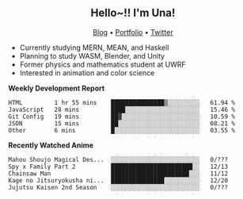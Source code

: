 <h2 align="center">
  Hello~!! I'm Una!
</h2>

<p align="center">
  <a href="https://anarchy.website/">Blog</a> &bull;
  <a href="https://una-ada.github.io/">Portfolio</a> &bull;
  <a href="https://twitter.com/xn__z7x">Twitter</a>
</p>

- Currently studying MERN, MEAN, and Haskell
- Planning to study WASM, Blender, and Unity
- Former physics and mathematics student at UWRF
- Interested in animation and color science

**Weekly Development Report**

<!--START_SECTION:waka-->

```text
HTML         1 hr 55 mins    ███████████████▒░░░░░░░░░   61.94 %
JavaScript   28 mins         ████░░░░░░░░░░░░░░░░░░░░░   15.46 %
Git Config   19 mins         ██▓░░░░░░░░░░░░░░░░░░░░░░   10.59 %
JSON         15 mins         ██░░░░░░░░░░░░░░░░░░░░░░░   08.21 %
Other        6 mins          █░░░░░░░░░░░░░░░░░░░░░░░░   03.55 %
```

<!--END_SECTION:waka-->

**Recently Watched Anime**

<!-- RECENT-ANIME:START -->

    Mahou Shoujo Magical Des...  ░░░░░░░░░░░░░░░░░░░░░░░░░   0/???
    Spy x Family Part 2          ███████████████████████░░   12/13
    Chainsaw Man                 ██████████████████████░░░   11/12
    Kage no Jitsuryokusha ni...  ███████████████░░░░░░░░░░   12/20
    Jujutsu Kaisen 2nd Season    ░░░░░░░░░░░░░░░░░░░░░░░░░   0/???
<!-- RECENT-ANIME:END -->
